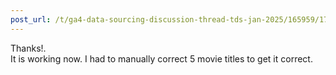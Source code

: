 ```yaml
---
post_url: /t/ga4-data-sourcing-discussion-thread-tds-jan-2025/165959/170
---
```

Thanks!.  
It is working now. I had to manually correct 5 movie titles to get it correct.